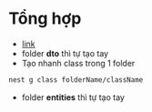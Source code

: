 # Tổng hợp
- [link](https://gist.github.com/guiliredu/0aa9e4d338bbeeac369a597e87c9ba46)
- folder **dto** thì tự tạo tay
- Tạo nhanh class trong 1 folder
```bash
nest g class folderName/className
```
- folder **entities** thì tự tạo tay